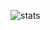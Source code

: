 ![stats](https://github-readme-stats.vercel.app/api?username=Blackoutburst&count_private=true&show_icons=true&theme=radical)
